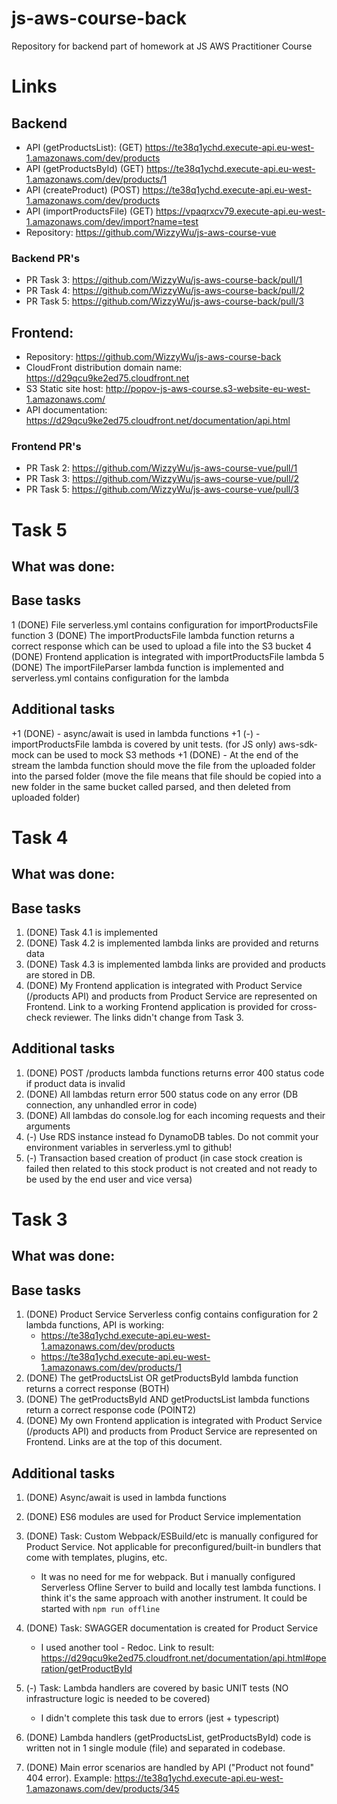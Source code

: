 # js-aws-course-back
Repository for backend part of homework at JS AWS Practitioner Course


# Links

## Backend
* API (getProductsList): (GET) https://te38q1ychd.execute-api.eu-west-1.amazonaws.com/dev/products
* API (getProductsById) (GET) https://te38q1ychd.execute-api.eu-west-1.amazonaws.com/dev/products/1
* API (createProduct) (POST) https://te38q1ychd.execute-api.eu-west-1.amazonaws.com/dev/products
* API (importProductsFile) (GET) https://vpaqrxcv79.execute-api.eu-west-1.amazonaws.com/dev/import?name=test
* Repository: https://github.com/WizzyWu/js-aws-course-vue
### Backend PR's
* PR Task 3: https://github.com/WizzyWu/js-aws-course-back/pull/1
* PR Task 4: https://github.com/WizzyWu/js-aws-course-back/pull/2
* PR Task 5: https://github.com/WizzyWu/js-aws-course-back/pull/3

## Frontend:
* Repository: https://github.com/WizzyWu/js-aws-course-back
* CloudFront distribution domain name: https://d29qcu9ke2ed75.cloudfront.net
* S3 Static site host: http://popov-js-aws-course.s3-website-eu-west-1.amazonaws.com/
* API documentation: https://d29qcu9ke2ed75.cloudfront.net/documentation/api.html
### Frontend PR's
* PR Task 2: https://github.com/WizzyWu/js-aws-course-vue/pull/1
* PR Task 3: https://github.com/WizzyWu/js-aws-course-vue/pull/2
* PR Task 5: https://github.com/WizzyWu/js-aws-course-vue/pull/3

# Task 5

## What was done:
## Base tasks
1 (DONE) File serverless.yml contains configuration for importProductsFile function
3 (DONE) The importProductsFile lambda function returns a correct response which can be used to upload a file into the S3 bucket
4 (DONE) Frontend application is integrated with importProductsFile lambda
5 (DONE) The importFileParser lambda function is implemented and serverless.yml contains configuration for the lambda
## Additional tasks
+1 (DONE) - async/await is used in lambda functions
+1 (-) - importProductsFile lambda is covered by unit tests. (for JS only) aws-sdk-mock can be used to mock S3 methods
+1 (DONE) - At the end of the stream the lambda function should move the file from the uploaded folder into the parsed folder (move the file means that file should be copied into a new folder in the same bucket called parsed, and then deleted from uploaded folder)

# Task 4

## What was done:
## Base tasks
1. (DONE) Task 4.1 is implemented
2. (DONE) Task 4.2 is implemented lambda links are provided and returns data
3. (DONE) Task 4.3 is implemented lambda links are provided and products are stored in DB.
4. (DONE) My Frontend application is integrated with Product Service (/products API) and products from Product Service are represented on Frontend. Link to a working Frontend application is provided for cross-check reviewer. The links didn't change from Task 3.
## Additional tasks
1. (DONE) POST /products lambda functions returns error 400 status code if product data is invalid
2. (DONE) All lambdas return error 500 status code on any error (DB connection, any unhandled error in code)
3. (DONE) All lambdas do console.log for each incoming requests and their arguments
4. (-) Use RDS instance instead fo DynamoDB tables. Do not commit your environment variables in serverless.yml to github!
5. (-) Transaction based creation of product (in case stock creation is failed then related to this stock product is not created and not ready to be used by the end user and vice versa)

# Task 3

## What was done:
## Base tasks
1. (DONE) Product Service Serverless config contains configuration for 2 lambda functions, API is working:
    * https://te38q1ychd.execute-api.eu-west-1.amazonaws.com/dev/products
    * https://te38q1ychd.execute-api.eu-west-1.amazonaws.com/dev/products/1
2. (DONE) The getProductsList OR getProductsById lambda function returns a correct response (BOTH)
3. (DONE) The getProductsById AND getProductsList lambda functions return a correct response code (POINT2)
4. (DONE) My own Frontend application is integrated with Product Service (/products API) and products from Product Service are represented on Frontend. Links are at the top of this document. 

## Additional tasks
1. (DONE) Async/await is used in lambda functions
2. (DONE) ES6 modules are used for Product Service implementation
3. (DONE) Task: Custom Webpack/ESBuild/etc is manually configured for Product Service. Not applicable for preconfigured/built-in bundlers that come with templates, plugins, etc.

    * It was no need for me for webpack. But i manually configured Serverless Ofline Server to build and locally test lambda functions. I think it's the same approach with another instrument. It could be started with 
    `npm run offline`

4. (DONE) Task: SWAGGER documentation is created for Product Service
    * I used another tool - Redoc. Link to result: https://d29qcu9ke2ed75.cloudfront.net/documentation/api.html#operation/getProductById

5. (-) Task: Lambda handlers are covered by basic UNIT tests (NO infrastructure logic is needed to be covered)
    * I didn't complete this task due to errors (jest + typescript)
6. (DONE) Lambda handlers (getProductsList, getProductsById) code is written not in 1 single module (file) and separated in codebase.
7. (DONE) Main error scenarios are handled by API ("Product not found" 404 error). Example: https://te38q1ychd.execute-api.eu-west-1.amazonaws.com/dev/products/345
